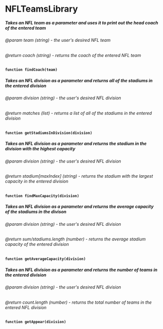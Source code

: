 # NFLTeamsLibrary
##### Takes an NFL team as a parameter and uses it to print out the head coach of the entered team
###### @param team (string) - the user's desired NFL team
###### @return coach (string) - returns the coach of the entered NFL team
**`function findCoach(team)`**

##### Takes an NFL division as a parameter and returns all of the stadiums in the entered division
###### @param division (string) - the user's desired NFL division
###### @return matches (list) - returns a list of all of the stadiums in the entered division
**`function getStadiumsInDivision(division)`**

##### Takes an NFL division as a parameter and returns the stadium in the division with the highest capacity
###### @param division (string) - the user's desired NFL division
###### @return stadium[maxIndex] (string) - returns the stadium with the largest capacity in the entered division
**`function findMaxCapacity(division)`**

##### Takes an NFL division as a parameter and returns the average capacity of the stadiums in the divison
###### @param division (string) - the user's desired NFL division
###### @return sum/stadiums.length (number) - returns the average stadium capacity of the entered division
**`function getAverageCapacity(division)`**

##### Takes an NFL division as a parameter and returns the number of teams in the entered division
###### @param division (string) - the user's desired NFL division
###### @return count.length (number) - returns the total number of teams in the entered NFL division
**`function getAppear(division)`**
